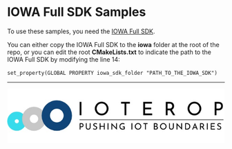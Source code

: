 # IOWA Full SDK Samples

To use these samples, you need the [IOWA Full SDK](https://ioterop.com/iowa/).

You can either copy the IOWA Full SDK to the **iowa** folder at the root of the repo, or you can edit the root **CMakeLists.txt** to indicate the path to the IOWA Full SDK by modifying the line 14:

```
set_property(GLOBAL PROPERTY iowa_sdk_folder "PATH_TO_THE_IOWA_SDK")
```

------------------------------------------------------------

![IoTerop Logo](../.images/IoTerop_logo.jpg)
